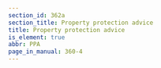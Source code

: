 ```yaml
---
section_id: 362a
section_title: Property protection advice
title: Property protection advice
is_element: true
abbr: PPA
page_in_manual: 360-4
---
```

